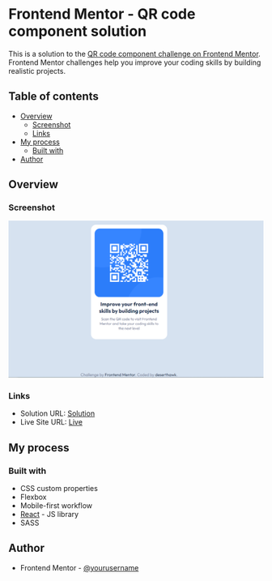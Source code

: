 # Frontend Mentor - QR code component solution

This is a solution to the [QR code component challenge on Frontend Mentor](https://www.frontendmentor.io/challenges/qr-code-component-iux_sIO_H). Frontend Mentor challenges help you improve your coding skills by building realistic projects. 

## Table of contents

- [Overview](#overview)
  - [Screenshot](#screenshot)
  - [Links](#links)
- [My process](#my-process)
  - [Built with](#built-with)
- [Author](#author)

## Overview

### Screenshot

![](/src/images/screenshot.png)

### Links

- Solution URL: [Solution](https://www.frontendmentor.io/solutions/react-sass-qr-code-component-ByoVLdKVc)
- Live Site URL: [Live](https://deserthawk.github.io/qr-code-component-3/)

## My process

### Built with

- CSS custom properties
- Flexbox
- Mobile-first workflow
- [React](https://reactjs.org/) - JS library
- SASS

## Author

- Frontend Mentor - [@yourusername](https://www.frontendmentor.io/profile/deserthawk)
